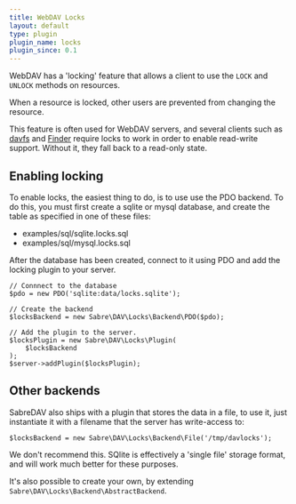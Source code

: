 ```yaml
---
title: WebDAV Locks 
layout: default
type: plugin
plugin_name: locks
plugin_since: 0.1
---
```


WebDAV has a 'locking' feature that allows a client to use the `LOCK` and
`UNLOCK` methods on resources.

When a resource is locked, other users are prevented from changing the
resource.

This feature is often used for WebDAV servers, and several clients such as
[davfs][1] and [Finder][2] require locks to work in order to enable
read-write support. Without it, they fall back to a read-only state.

Enabling locking
----------------

To enable locks, the easiest thing to do, is to use use the PDO backend.
To do this, you must first create a sqlite or mysql database, and create
the table as specified in one of these files:

* examples/sql/sqlite.locks.sql
* examples/sql/mysql.locks.sql

After the database has been created, connect to it using PDO and add the
locking plugin to your server.

    // Connnect to the database
    $pdo = new PDO('sqlite:data/locks.sqlite');

    // Create the backend
    $locksBackend = new Sabre\DAV\Locks\Backend\PDO($pdo);

    // Add the plugin to the server.
    $locksPlugin = new Sabre\DAV\Locks\Plugin(
        $locksBackend
    );
    $server->addPlugin($locksPlugin);



Other backends
--------------

SabreDAV also ships with a plugin that stores the data in a file, to use it,
just instantiate it with a filename that the server has write-access to:

    $locksBackend = new Sabre\DAV\Locks\Backend\File('/tmp/davlocks');

We don't recommend this. SQlite is effectively a 'single file' storage format,
and will work much better for these purposes.

It's also possible to create your own, by extending
`Sabre\DAV\Locks\Backend\AbstractBackend`.


[1]: /dav/clients/davfs/
[2]: /dav/clients/finder/
